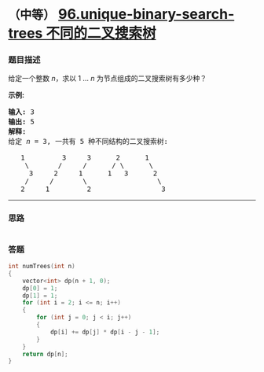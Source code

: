 # `（中等）` [96.unique-binary-search-trees 不同的二叉搜索树](https://leetcode-cn.com/problems/unique-binary-search-trees/)

### 题目描述
<p>给定一个整数 <em>n</em>，求以&nbsp;1 ...&nbsp;<em>n</em>&nbsp;为节点组成的二叉搜索树有多少种？</p>

<p><strong>示例:</strong></p>

<pre><strong>输入:</strong> 3
<strong>输出:</strong> 5
<strong>解释:
</strong>给定 <em>n</em> = 3, 一共有 5 种不同结构的二叉搜索树:

   1         3     3      2      1
    \       /     /      / \      \
     3     2     1      1   3      2
    /     /       \                 \
   2     1         2                 3</pre>


---
### 思路
```
```



### 答题
``` C++
int numTrees(int n) 
{
    vector<int> dp(n + 1, 0);
    dp[0] = 1;
    dp[1] = 1;
    for (int i = 2; i <= n; i++) 
    {
        for (int j = 0; j < i; j++) 
        {
            dp[i] += dp[j] * dp[i - j - 1];
        }
    }
    return dp[n];
}
```




